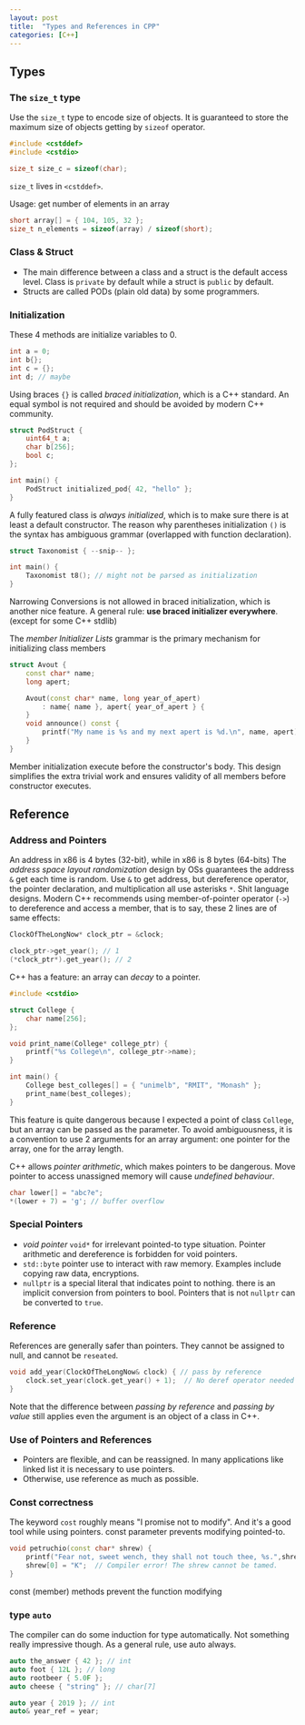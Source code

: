 ```yaml
---
layout: post
title:  "Types and References in CPP"
categories: [C++]
---
```


## Types
### The `size_t` type
Use the `size_t` type to encode size of objects. It is guaranteed to store the maximum size of objects getting by `sizeof` operator.

```cpp
#include <cstddef>
#include <cstdio>

size_t size_c = sizeof(char);
```
`size_t` lives in `<cstddef>`.

Usage: get number of elements in an array
```cpp
short array[] = { 104, 105, 32 };
size_t n_elements = sizeof(array) / sizeof(short);
```
### Class & Struct
* The main difference between a class and a struct is the default access level.  Class is `private` by default while a struct is `public` by default.
* Structs are called PODs (plain old data) by some programmers.

### Initialization
These 4 methods are initialize variables to 0.

```cpp
int a = 0;
int b{};
int c = {};
int d; // maybe
```
Using braces `{}` is called *braced initialization*, which is a C++ standard. An equal symbol is not required and should be avoided by modern C++ community.
```cpp
struct PodStruct {
	uint64_t a;
	char b[256];
	bool c;
};

int main() {
	PodStruct initialized_pod{ 42, "hello" };
}
```
A fully featured class is *always initialized*, which is to make sure there is at least a default constructor. 
The reason why parentheses initialization `()` is the syntax has ambiguous grammar (overlapped with function declaration).
```cpp
struct Taxonomist { --snip-- };

int main() {
	Taxonomist t8(); // might not be parsed as initialization
}
```
Narrowing Conversions is not allowed in braced initialization, which is another nice feature.
A general rule: **use braced initializer everywhere**. (except for some C++ stdlib)

The *member Initializer Lists* grammar is the primary mechanism for initializing class members 
```cpp
struct Avout {
	const char* name;
	long apert;

	Avout(const char* name, long year_of_apert)
		: name{ name }, apert{ year_of_apert } {
	}
	void announce() const {
		printf("My name is %s and my next apert is %d.\n", name, apert);
	}
}
```
Member initialization execute before the constructor's body. This design simplifies the extra trivial work and ensures validity of all members before constructor executes.
## Reference
### Address and Pointers

An address in x86 is 4 bytes (32-bit), while in x86 is 8 bytes (64-bits) 
The *address space layout randomization* design by OSs guarantees the address `&` get each time is random.
Use `&` to get address, but dereference operator, the pointer declaration, and multiplication all use asterisks `*`. Shit language designs.
Modern C++ recommends using member-of-pointer operator (`->`) to dereference and access a member, that is to say, these 2 lines are of same effects:
```cpp
ClockOfTheLongNow* clock_ptr = &clock;

clock_ptr->get_year(); // 1
(*clock_ptr*).get_year(); // 2
```
C++ has a feature: an array can *decay* to a pointer.
```cpp
#include <cstdio>

struct College {
	char name[256];
};

void print_name(College* college_ptr) {
	printf("%s College\n", college_ptr->name);
}

int main() {
	College best_colleges[] = { "unimelb", "RMIT", "Monash" };
	print_name(best_colleges);
}
```
This feature is quite dangerous because I expected a point of class `College`, but an array can be passed as the parameter. To avoid ambiguousness, it is a convention to use 2 arguments for an array argument: one pointer for the array, one for the array length.

C++ allows *pointer arithmetic*, which makes pointers to be dangerous. Move pointer to access unassigned memory will cause *undefined behaviour*.

```cpp
char lower[] = "abc?e";
*(lower + 7) = 'g'; // buffer overflow
```

### Special Pointers
- *void pointer* `void*` for irrelevant pointed-to type situation. Pointer arithmetic and dereference is forbidden for void pointers. 
- `std::byte` pointer use to interact with raw memory. Examples include copying raw data, encryptions.
- `nullptr` is a special literal that indicates point to nothing. there is an implicit conversion from pointers to bool. Pointers that is not `nullptr`  can be converted to `true`.

### Reference
References are generally safer than pointers. They cannot be assigned to null, and cannot be `reseated`.
```cpp
void add_year(ClockOfTheLongNow& clock) { // pass by reference 
	clock.set_year(clock.get_year() + 1);  // No deref operator needed 
}
```
Note that the difference between *passing by reference* and *passing by value* still applies even the argument is an object of a class in C++.

### Use of Pointers and References
- Pointers are flexible, and can be reassigned. In many applications like linked list it is necessary to use pointers.
- Otherwise, use reference as much as possible. 

### Const correctness
The keyword `cost` roughly means "I promise not to modify". And it's a good tool while using pointers.
const parameter prevents modifying pointed-to. 
```cpp
void petruchio(const char* shrew) { 
	printf("Fear not, sweet wench, they shall not touch thee, %s.",shrew); 
	shrew[0] = "K";  // Compiler error! The shrew cannot be tamed. 
}
```
const (member) methods prevent the function modifying 

### type `auto`
The compiler can do some induction for type automatically.  Not something really impressive though. As a general rule, use auto always.

```cpp
auto the_answer { 42 }; // int 
auto foot { 12L }; // long 
auto rootbeer { 5.0F }; 
auto cheese { "string" }; // char[7]

auto year { 2019 }; // int 
auto& year_ref = year;
```